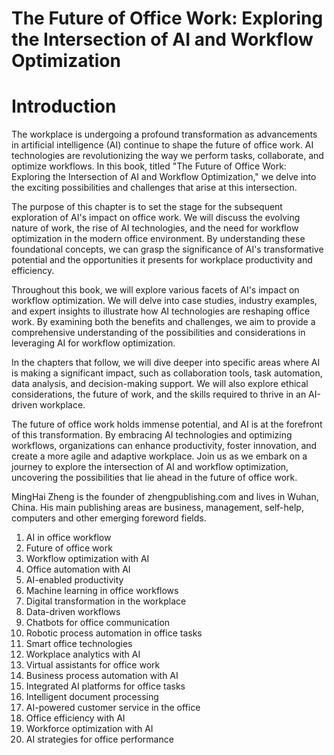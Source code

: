 # The Future of Office Work: Exploring the Intersection of AI and Workflow Optimization

# Introduction

The workplace is undergoing a profound transformation as advancements in artificial intelligence (AI) continue to shape the future of office work. AI technologies are revolutionizing the way we perform tasks, collaborate, and optimize workflows. In this book, titled "The Future of Office Work: Exploring the Intersection of AI and Workflow Optimization," we delve into the exciting possibilities and challenges that arise at this intersection.

The purpose of this chapter is to set the stage for the subsequent exploration of AI's impact on office work. We will discuss the evolving nature of work, the rise of AI technologies, and the need for workflow optimization in the modern office environment. By understanding these foundational concepts, we can grasp the significance of AI's transformative potential and the opportunities it presents for workplace productivity and efficiency.

Throughout this book, we will explore various facets of AI's impact on workflow optimization. We will delve into case studies, industry examples, and expert insights to illustrate how AI technologies are reshaping office work. By examining both the benefits and challenges, we aim to provide a comprehensive understanding of the possibilities and considerations in leveraging AI for workflow optimization.

In the chapters that follow, we will dive deeper into specific areas where AI is making a significant impact, such as collaboration tools, task automation, data analysis, and decision-making support. We will also explore ethical considerations, the future of work, and the skills required to thrive in an AI-driven workplace.

The future of office work holds immense potential, and AI is at the forefront of this transformation. By embracing AI technologies and optimizing workflows, organizations can enhance productivity, foster innovation, and create a more agile and adaptive workplace. Join us as we embark on a journey to explore the intersection of AI and workflow optimization, uncovering the possibilities that lie ahead in the future of office work.

MingHai Zheng is the founder of zhengpublishing.com and lives in Wuhan, China. His main publishing areas are business, management, self-help, computers and other emerging foreword fields.



1. AI in office workflow
2. Future of office work
3. Workflow optimization with AI
4. Office automation with AI
5. AI-enabled productivity
6. Machine learning in office workflows
7. Digital transformation in the workplace
8. Data-driven workflows
9. Chatbots for office communication
10. Robotic process automation in office tasks
11. Smart office technologies
12. Workplace analytics with AI
13. Virtual assistants for office work
14. Business process automation with AI
15. Integrated AI platforms for office tasks
16. Intelligent document processing
17. AI-powered customer service in the office
18. Office efficiency with AI
19. Workforce optimization with AI
20. AI strategies for office performance


